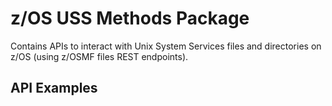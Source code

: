 # z/OS USS Methods Package

Contains APIs to interact with Unix System Services files and directories on z/OS (using z/OSMF files REST endpoints).

## API Examples

````java

`````
